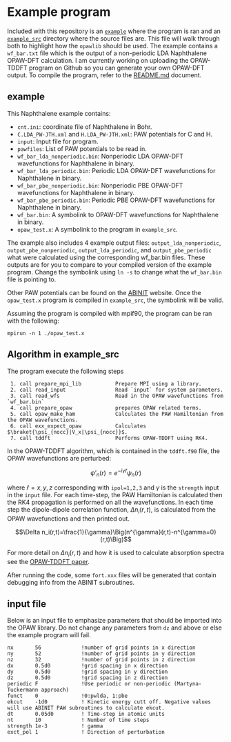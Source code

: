 # Example program

Included with this repository is an [`example`](#example) where the program is ran and an [`example_src`](#example_src) directory where the source files are. This file will walk through both to highlight how the `opawlib` should be used. The example contains a `wf_bar.txt` file which is the output of a non-periodic LDA Naphthalene OPAW-DFT calculation. I am currently working on uploading the OPAW-TDDFT program on Github so you can generate your own OPAW-DFT output. To compile the program, refer to the [README.md](../README.md) document.


## example
This Naphthalene example contains:

 - `cnt.ini`: coordinate file of Naphthalene in Bohr.
 - `C.LDA_PW-JTH.xml` and `H.LDA_PW-JTH.xml`: PAW potentials for C and H.
 - `input`: Input file for program. 
 - `pawfiles`: List of PAW potentials to be read in.
 - `wf_bar_lda_nonperiodic.bin`:  Nonperiodic LDA OPAW-DFT wavefunctions for Naphthalene in binary.
 - `wf_bar_lda_periodic.bin`: Periodic LDA OPAW-DFT wavefunctions for Naphthalene in binary.
 - `wf_bar_pbe_nonperiodic.bin`: Nonperiodic PBE OPAW-DFT wavefunctions for Naphthalene in binary.
 - `wf_bar_pbe_periodic.bin`: Periodic PBE OPAW-DFT wavefunctions for Naphthalene in binary.
 - `wf_bar.bin`: A symbolink to OPAW-DFT wavefunctions for Naphthalene in binary.
 - `opaw_test.x`: A symbolink to the program in `example_src`.

The example also includes 4 example output files: `output_lda_nonperiodic`, `output_pbe_nonperiodic`, `output_lda_periodic`, and `output_pbe_periodic` what were calculated using the corresponding wf_bar.bin files. These outputs are for you to compare to your compiled version of the example program. Change the symbolink using `ln -s` to change what the `wf_bar.bin` file is pointing to.

Other PAW potentials can be found on the [ABINIT](https://www.abinit.org/psp-tables) website. Once the `opaw_test.x` program is compiled in `example_src`, the symbolink will be valid.

Assuming the program is compiled with mpif90, the program can be ran with the following: 

	mpirun -n 1 ./opaw_test.x

## Algorithm in example_src
The program execute the following steps
```
 1. call prepare_mpi_lib           Prepare MPI using a library.
 2. call read_input                Read `input` for system parameters.
 3. call read_wfs                  Read in the OPAW wavefunctions from `wf_bar.bin`
 4. call prepare_opaw              prepares OPAW related terms.
 5. call opaw_make_ham             Calculates the PAW Hamiltonian from the OPAW wavefunctions.
 6. call exx_expect_opaw           Calculates $\braket{\psi_{nocc}|V_x|\psi_{nocc}}$.
 7. call tddft                     Performs OPAW-TDDFT using RK4.
```
In the OPAW-TDDFT algorithm, which is contained in the `tddft.f90` file, the OPAW wavefunctions are perturbed:

$$ \psi'_n(r)=e^{-i\gamma \hat{r}}\psi_n(r)$$

where $\hat{r}=x,y,z$ corresponding with `ipol=1,2,3` and $\gamma$ is the `strength` input in the `input` file. For each time-step, the PAW Hamiltonian is calculated then the RK4 propagation is performed on all the wavefunctions. In each time step the dipole-dipole correlation function, $\Delta n_i(r,t)$, is calculated from the OPAW wavefunctions and then printed out. 

$$\Delta n_i(r,t)=\frac{1}{\gamma}\Big(n^{\gamma}(r,t)-n^{\gamma=0}(r,t)\Big)$$

For more detail on $\Delta n_i(r,t)$ and how it is used to calculate absorption spectra see the [OPAW-TDDFT paper](https://pubs.aip.org/aip/jcp/article-abstract/160/14/144101/3281117/Time-dependent-density-functional-theory-with-the?redirectedFrom=fulltext). 

After running the code, some `fort.xxx` files will be generated that contain debugging info from the ABINIT subroutines.

## input file

Below is an input file to emphasize parameters that should be imported into the OPAW library. Do not change any parameters from `dz` and above or else the example program will fail.

	nx       56             !number of grid points in x direction
	ny       52             !number of grid points in y direction
	nz       32             !number of grid points in z direction
	dx       0.5d0          !grid spacing in x direction
	dy       0.5d0          !grid spacing in y direction
	dz       0.5d0          !grid spacing in z direction
	periodic F              !Use periodic or non-periodic (Martyna-Tuckermann approach)
	funct    0              !0:pwlda, 1:pbe
	ekcut    -1d0           ! Kinetic energy cutt off. Negative values will use ABINIT PAW subroutines to calculate ekcut.
	dt       0.05d0         ! Time-step in atomic units
	nt       10             ! Number of time steps
	strength 1e-3           ! gamma
	exct_pol 1              ! Direction of perturbation


